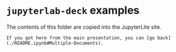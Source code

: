 # `jupyterlab-deck` examples

The contents of this folder are copied into the JupyterLite site.

```{hint}
If you got here from the main presentation, you can [go back](./README.ipynb#Multiple-Documents).
```